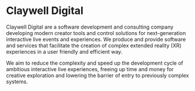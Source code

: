 # Claywell Digital

Claywell Digital are a software development and consulting company developing modern creator tools and control solutions for next-generation interactive live events and experiences. We produce and provide software and services that facilitate the creation of complex extended reality (XR) experiences in a user friendly and efficient way.

We aim to reduce the complexity and speed up the development cycle of ambitious interactive live experiences, freeing up time and money for creative exploration and lowering the barrier of entry to previously complex systems.
